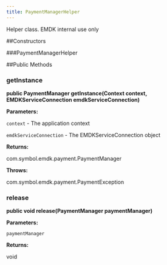 ```yaml
---
title: PaymentManagerHelper
---
```


Helper class. EMDK internal use only

##Constructors

###PaymentManagerHelper



##Public Methods

### getInstance

**public PaymentManager getInstance(Context context, EMDKServiceConnection emdkServiceConnection)**



**Parameters:**

`context` - The application context

`emdkServiceConnection` - The EMDKServiceConnection object

**Returns:**

com.symbol.emdk.payment.PaymentManager

**Throws:**

com.symbol.emdk.payment.PaymentException



### release

**public void release(PaymentManager paymentManager)**



**Parameters:**

`paymentManager`

**Returns:**

void


